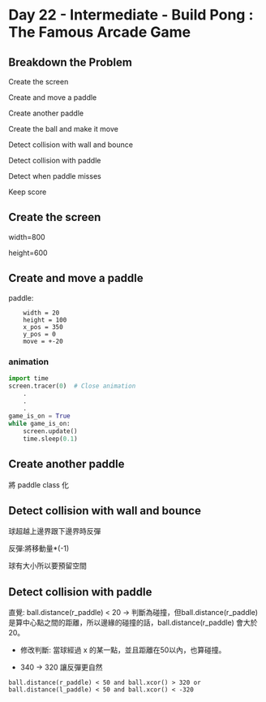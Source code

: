 # Day 22 - Intermediate - Build Pong : The Famous Arcade Game

## Breakdown the Problem

Create the screen

Create and move a paddle

Create another paddle

Create the ball and make it move

Detect collision with wall and bounce

Detect collision with paddle

Detect when paddle misses

Keep score

## Create the screen

width=800

height=600

## Create and move a paddle

paddle:
```
    width = 20
    height = 100
    x_pos = 350
    y_pos = 0
    move = +-20
```

### animation
```python
import time
screen.tracer(0)  # Close animation
    .
    .
    .
game_is_on = True
while game_is_on:
    screen.update()
    time.sleep(0.1)
```

 ## Create another paddle

將 paddle class 化

## Detect collision with wall and bounce

球超越上邊界跟下邊界時反彈

反彈:將移動量*(-1)

球有大小所以要預留空間

## Detect collision with paddle

直覺: ball.distance(r_paddle) < 20 -> 判斷為碰撞，但ball.distance(r_paddle)是算中心點之間的距離，所以邊緣的碰撞的話，ball.distance(r_paddle) 會大於20。

* 修改判斷: 當球經過 x 的某一點，並且距離在50以內，也算碰撞。

* 340 -> 320 讓反彈更自然

```
ball.distance(r_paddle) < 50 and ball.xcor() > 320 or ball.distance(l_paddle) < 50 and ball.xcor() < -320
```